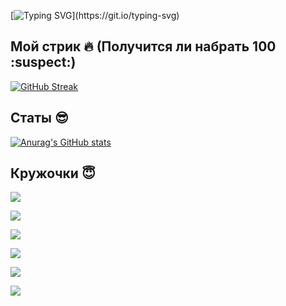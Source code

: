 [![Typing SVG](https://readme-typing-svg.demolab.com?font=Press+Start+2P&size=16&pause=1000&color=38F7AF&background=FFFFFF00&center=true&vCenter=true&width=1000&lines=%D0%9F%D1%80%D0%B8%D0%B2%D0%B5%D1%82!+%D0%9C%D0%B5%D0%BD%D1%8F+%D0%B7%D0%BE%D0%B2%D1%83%D1%82+%D0%98%D0%BB%D1%8C%D1%8F.)](https://git.io/typing-svg)

## Мой стрик :fire: (Получится ли набрать 100 :suspect:)

[![GitHub Streak](http://github-readme-streak-stats.herokuapp.com?user=L3GEND-AI&theme=dark&hide_border=true&locale=ru&card_width=1100&background=60%2C000000%2C2D929C&fire=34FFAD&ring=388E7F)](https://git.io/streak-stats)

## Статы :sunglasses:

[![Anurag's GitHub stats](https://github-readme-stats.vercel.app/api?username=L3GEND-AI&theme=tokyonight)](https://github.com/anuraghazra/github-readme-stats)

## Кружочки :innocent:

![](http://github-profile-summary-cards.vercel.app/api/cards/profile-details?username=L3GEND-AI&theme=2077)

![](http://github-profile-summary-cards.vercel.app/api/cards/repos-per-language?username=L3GEND-AI&theme=2077)

![](https://github-profile-summary-cards.vercel.app/api/cards/repos-per-language?username=L3GEND-AI&theme=2077)

![](https://github-profile-summary-cards.vercel.app/api/cards/stats?username=L3GEND-AI&theme=2077)

![](https://github-profile-summary-cards.vercel.app/api/cards/productive-time?username=L3GEND-AI&theme=2077)

![](https://komarev.com/ghpvc/?username=L3GEND-AI)

<!---
L3GEND-AI/L3GEND-AI is a ✨ special ✨ repository because its `README.md` (this file) appears on your GitHub profile.
You can click the Preview link to take a look at your changes.
--->
